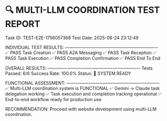 
🔍 MULTI-LLM COORDINATION TEST REPORT
==================================================

Task ID: TEST-E2E-1756057368
Test Date: 2025-08-24 23:12:49

INDIVIDUAL TEST RESULTS:
──────────────────────────────
✅ PASS Task Creation
✅ PASS A2A Messaging
✅ PASS Task Reception
✅ PASS Task Execution
✅ PASS Completion Confirmation
✅ PASS End To End

OVERALL RESULTS:
──────────────────────────────
Tests Passed: 6/6
Success Rate: 100.0%
Status: 🎉 SYSTEM READY

FUNCTIONAL ASSESSMENT:
──────────────────────────────
✅ Multi-LLM coordination system is FUNCTIONAL
✅ Gemini → Claude task delegation working
✅ Task execution and completion tracking operational
✅ End-to-end workflow ready for production use

RECOMMENDATION: Proceed with website development using multi-LLM coordination.